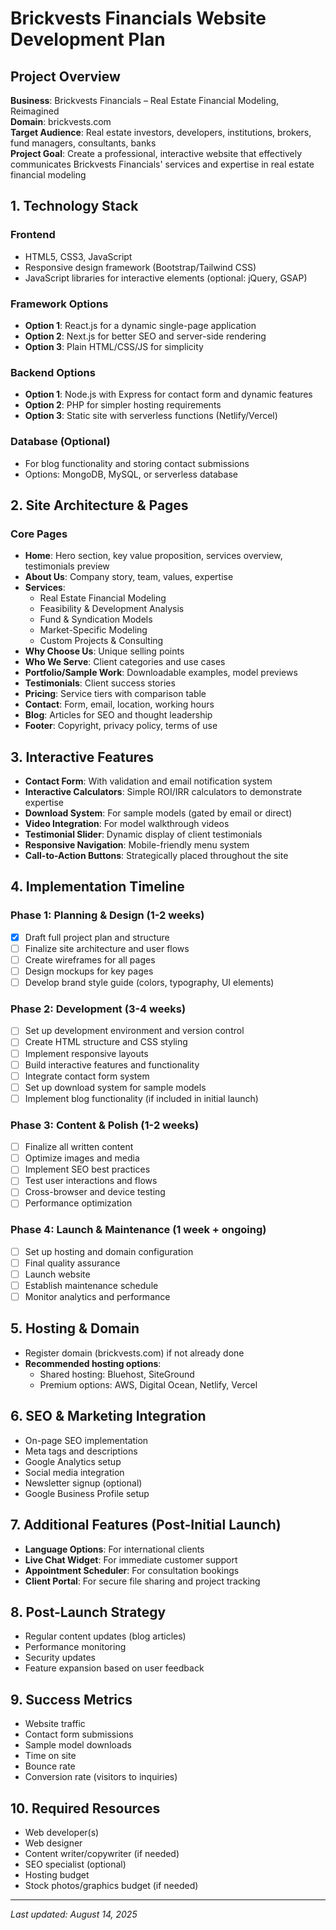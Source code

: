 # Brickvests Financials Website Development Plan

## Project Overview
**Business**: Brickvests Financials – Real Estate Financial Modeling, Reimagined  
**Domain**: brickvests.com  
**Target Audience**: Real estate investors, developers, institutions, brokers, fund managers, consultants, banks  
**Project Goal**: Create a professional, interactive website that effectively communicates Brickvests Financials' services and expertise in real estate financial modeling

## 1. Technology Stack

### Frontend
- HTML5, CSS3, JavaScript
- Responsive design framework (Bootstrap/Tailwind CSS)
- JavaScript libraries for interactive elements (optional: jQuery, GSAP)

### Framework Options
- **Option 1**: React.js for a dynamic single-page application
- **Option 2**: Next.js for better SEO and server-side rendering
- **Option 3**: Plain HTML/CSS/JS for simplicity

### Backend Options
- **Option 1**: Node.js with Express for contact form and dynamic features
- **Option 2**: PHP for simpler hosting requirements
- **Option 3**: Static site with serverless functions (Netlify/Vercel)

### Database (Optional)
- For blog functionality and storing contact submissions
- Options: MongoDB, MySQL, or serverless database

## 2. Site Architecture & Pages

### Core Pages
- **Home**: Hero section, key value proposition, services overview, testimonials preview
- **About Us**: Company story, team, values, expertise
- **Services**: 
  - Real Estate Financial Modeling
  - Feasibility & Development Analysis
  - Fund & Syndication Models
  - Market-Specific Modeling
  - Custom Projects & Consulting
- **Why Choose Us**: Unique selling points
- **Who We Serve**: Client categories and use cases
- **Portfolio/Sample Work**: Downloadable examples, model previews
- **Testimonials**: Client success stories
- **Pricing**: Service tiers with comparison table
- **Contact**: Form, email, location, working hours
- **Blog**: Articles for SEO and thought leadership
- **Footer**: Copyright, privacy policy, terms of use

## 3. Interactive Features

- **Contact Form**: With validation and email notification system
- **Interactive Calculators**: Simple ROI/IRR calculators to demonstrate expertise
- **Download System**: For sample models (gated by email or direct)
- **Video Integration**: For model walkthrough videos
- **Testimonial Slider**: Dynamic display of client testimonials
- **Responsive Navigation**: Mobile-friendly menu system
- **Call-to-Action Buttons**: Strategically placed throughout the site

## 4. Implementation Timeline

### Phase 1: Planning & Design (1-2 weeks)
- [x] Draft full project plan and structure
- [ ] Finalize site architecture and user flows
- [ ] Create wireframes for all pages
- [ ] Design mockups for key pages
- [ ] Develop brand style guide (colors, typography, UI elements)

### Phase 2: Development (3-4 weeks)
- [ ] Set up development environment and version control
- [ ] Create HTML structure and CSS styling
- [ ] Implement responsive layouts
- [ ] Build interactive features and functionality
- [ ] Integrate contact form system
- [ ] Set up download system for sample models
- [ ] Implement blog functionality (if included in initial launch)

### Phase 3: Content & Polish (1-2 weeks)
- [ ] Finalize all written content
- [ ] Optimize images and media
- [ ] Implement SEO best practices
- [ ] Test user interactions and flows
- [ ] Cross-browser and device testing
- [ ] Performance optimization

### Phase 4: Launch & Maintenance (1 week + ongoing)
- [ ] Set up hosting and domain configuration
- [ ] Final quality assurance
- [ ] Launch website
- [ ] Establish maintenance schedule
- [ ] Monitor analytics and performance

## 5. Hosting & Domain

- Register domain (brickvests.com) if not already done
- **Recommended hosting options**:
  - Shared hosting: Bluehost, SiteGround
  - Premium options: AWS, Digital Ocean, Netlify, Vercel

## 6. SEO & Marketing Integration

- On-page SEO implementation
- Meta tags and descriptions
- Google Analytics setup
- Social media integration
- Newsletter signup (optional)
- Google Business Profile setup

## 7. Additional Features (Post-Initial Launch)

- **Language Options**: For international clients
- **Live Chat Widget**: For immediate customer support
- **Appointment Scheduler**: For consultation bookings
- **Client Portal**: For secure file sharing and project tracking

## 8. Post-Launch Strategy

- Regular content updates (blog articles)
- Performance monitoring
- Security updates
- Feature expansion based on user feedback

## 9. Success Metrics

- Website traffic
- Contact form submissions
- Sample model downloads
- Time on site
- Bounce rate
- Conversion rate (visitors to inquiries)

## 10. Required Resources

- Web developer(s)
- Web designer
- Content writer/copywriter (if needed)
- SEO specialist (optional)
- Hosting budget
- Stock photos/graphics budget (if needed)

---

*Last updated: August 14, 2025*
